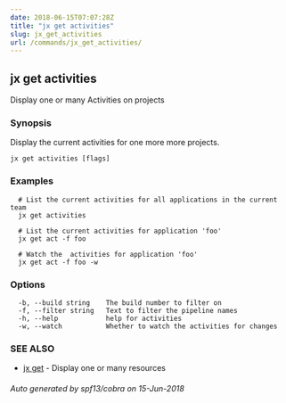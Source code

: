 ```yaml
---
date: 2018-06-15T07:07:28Z
title: "jx get activities"
slug: jx_get_activities
url: /commands/jx_get_activities/
---
```

## jx get activities

Display one or many Activities on projects

### Synopsis

Display the current activities for one more more projects.

```
jx get activities [flags]
```

### Examples

```
  # List the current activities for all applications in the current team
  jx get activities
  
  # List the current activities for application 'foo'
  jx get act -f foo
  
  # Watch the  activities for application 'foo'
  jx get act -f foo -w
```

### Options

```
  -b, --build string    The build number to filter on
  -f, --filter string   Text to filter the pipeline names
  -h, --help            help for activities
  -w, --watch           Whether to watch the activities for changes
```

### SEE ALSO

* [jx get](/commands/jx_get/)	 - Display one or many resources

###### Auto generated by spf13/cobra on 15-Jun-2018
